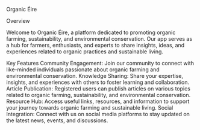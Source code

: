 Organic Éire

Overview

Welcome to Organic Éire, a platform dedicated to promoting organic farming, sustainability, and environmental conservation. Our app serves as a hub for farmers, enthusiasts, and experts to share insights, ideas, and experiences related to organic practices and sustainable living.

Key Features
Community Engagement: Join our community to connect with like-minded individuals passionate about organic farming and environmental conservation.
Knowledge Sharing: Share your expertise, insights, and experiences with others to foster learning and collaboration.
Article Publication: Registered users can publish articles on various topics related to organic farming, sustainability, and environmental conservation.
Resource Hub: Access useful links, resources, and information to support your journey towards organic farming and sustainable living.
Social Integration: Connect with us on social media platforms to stay updated on the latest news, events, and discussions.
